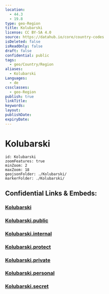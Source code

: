```yaml
---
location:
  - 44.3
  - 19.8
type: geo-Region
title: Kolubarski
license: CC BY-SA 4.0
source: https://datahub.io/core/country-codes
isDeleted: false
isReadOnly: false
draft: false
confidential: public
tags:
  - geo/Country/Region
aliases:
  - Kolubarski
Languages:
  - de
cssclasses:
  - geo-Region
publish: true
linkTitle:
keywords:
layout:
publishDate:
expiryDate:
---
```


# Kolubarski

```leaflet
id: Kolubarski
zoomFeatures: true 
minZoom: 2 
maxZoom: 18
geojsonFolder: ./Kolubarski/
markerFolder: ./Kolubarski/
```


## Confidential Links & Embeds: 

### [Kolubarski](/_Standards/Earth/Continent/Europe/Europe~South/Serbia/districts~Serbia/Kolubarski.md) 

### [Kolubarski.public](/_public/Earth/Continent/Europe/Europe~South/Serbia/districts~Serbia/Kolubarski.public.md) 

### [Kolubarski.internal](/_internal/Earth/Continent/Europe/Europe~South/Serbia/districts~Serbia/Kolubarski.internal.md) 

### [Kolubarski.protect](/_protect/Earth/Continent/Europe/Europe~South/Serbia/districts~Serbia/Kolubarski.protect.md) 

### [Kolubarski.private](/_private/Earth/Continent/Europe/Europe~South/Serbia/districts~Serbia/Kolubarski.private.md) 

### [Kolubarski.personal](/_personal/Earth/Continent/Europe/Europe~South/Serbia/districts~Serbia/Kolubarski.personal.md) 

### [Kolubarski.secret](/_secret/Earth/Continent/Europe/Europe~South/Serbia/districts~Serbia/Kolubarski.secret.md)


